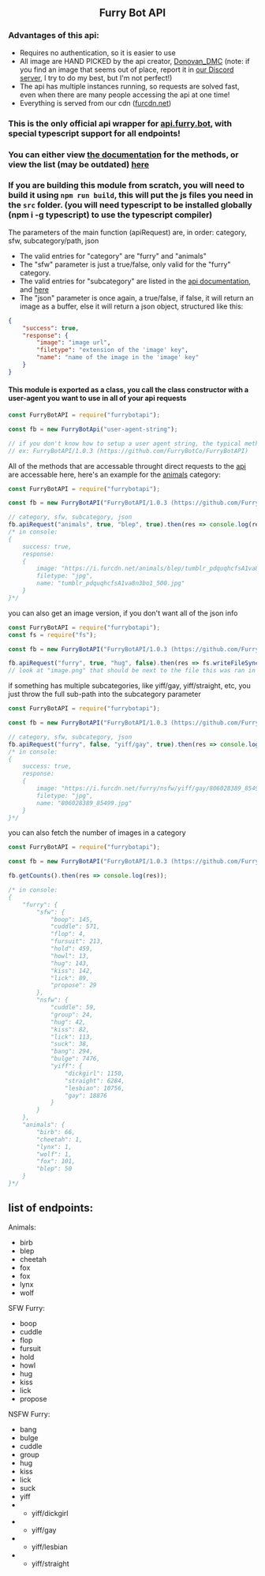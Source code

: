 ## <center>Furry Bot API</center>

### Advantages of this api:
* Requires no authentication, so it is easier to use
* All image are HAND PICKED by the api creator, [Donovan_DMC](https://furry.cool) (note: if you find an image that seems out of place, report it in [our Discord server](https://discord.gg/YazeA7e), I try to do my best, but I'm not perfect!)
* The api has multiple instances running, so requests are solved fast, even when there are many people accessing the api at one time!
* Everything is served from our cdn ([furcdn.net](https://furcdn.net))

### This is the **only** official api wrapper for [api.furry.bot](https://apidocs.furry.bot), with special typescript support for all endpoints!

### You can either view [the documentation](https://apidocs.furry.bot) for the methods, or view the list (may be outdated) [here](#list-of-endpoints) 

### If you are building this module from scratch, you will need to build it using `npm run build`, this will put the js files you need in the `src` folder. (you will need typescript to be installed globally (npm i -g typescript) to use the typescript compiler) 

The parameters of the main function (apiRequest) are, in order: category, sfw, subcategory/path, json<br>
* The valid entries for "category" are "furry" and "animals"<br>
* The "sfw" parameter is just a true/false, only valid for the "furry" category.<br>
* The valid entries for "subcategory" are listed in the [api documentation](https://apidocs.furry.bot), and [here](#list-of-endpoints)
* The "json" parameter is once again, a true/false, if false, it will return an image as a buffer, else it will return a json object, structured like this:
```json
{
	"success": true,
	"response": {
		"image": "image url",
		"filetype": "extension of the 'image' key",
		"name": "name of the image in the 'image' key"
	}
}
```

#### This module is exported as a class, you call the class constructor with a user-agent you want to use in all of your api requests

```js
const FurryBotAPI = require("furrybotapi");

const fb = new FurryBotApi("user-agent-string");

// if you don't know how to setup a user agent string, the typical method is PackageName/PackageVersion (Github/Website URL),
// ex: FurryBotAPI/1.0.3 (https://github.com/FurryBotCo/FurryBotAPI)
```

All of the methods that are accessable throught direct requests to the [api](https://apidocs.furry.bot) are accessable here, here's an example for the [animals](https://apidocs.furry.bot/animals/) category:
```js
const FurryBotAPI = require("furrybotapi");

const fb = new FurryBotAPI("FurryBotAPI/1.0.3 (https://github.com/FurryBotCo/FurryBotAPI)");

// category, sfw, subcategory, json
fb.apiRequest("animals", true, "blep", true).then(res => console.log(res));
/* in console:
{
	success: true,
	response:
	{
		image: "https://i.furcdn.net/animals/blep/tumblr_pdquqhcfsA1va8n3bo1_500.jpg",
    	filetype: "jpg",
		name: "tumblr_pdquqhcfsA1va8n3bo1_500.jpg"
	}
}*/
```

you can also get an image version, if you don't want all of the json info

```js
const FurryBotAPI = require("furrybotapi");
const fs = require("fs");

const fb = new FurryBotAPI("FurryBotAPI/1.0.3 (https://github.com/FurryBotCo/FurryBotAPI)");

fb.apiRequest("furry", true, "hug", false).then(res => fs.writeFileSync(`${__dirname}/image.png`, res));
// look at "image.png" that should be next to the file this was ran in
```

if something has multiple subcategories, like yiff/gay, yiff/straight, etc, you just throw the full sub-path into the subcategory parameter

```js
const FurryBotAPI = require("furrybotapi");

const fb = new FurryBotAPI("FurryBotAPI/1.0.3 (https://github.com/FurryBotCo/FurryBotAPI)");

// category, sfw, subcategory, json
fb.apiRequest("furry", false, "yiff/gay", true).then(res => console.log(res));
/* in console:
{
	success: true,
	response:
	{
		image: "https://i.furcdn.net/furry/nsfw/yiff/gay/806028389_85499.jpg",
    	filetype: "jpg",
		name: "806028389_85499.jpg"
	}
}*/
```

you can also fetch the number of images in a category

```js
const FurryBotAPI = require("furrybotapi");

const fb = new FurryBotAPI("FurryBotAPI/1.0.3 (https://github.com/FurryBotCo/FurryBotAPI)");

fb.getCounts().then(res => console.log(res));

/* in console:
{
	"furry": {
		"sfw": {
			"boop": 145,
			"cuddle": 571,
			"flop": 4,
			"fursuit": 213,
			"hold": 459,
			"howl": 13,
			"hug": 143,
			"kiss": 142,
			"lick": 89,
			"propose": 29
		},
		"nsfw": {
			"cuddle": 59,
			"group": 24,
			"hug": 42,
			"kiss": 82,
			"lick": 113,
			"suck": 38,
			"bang": 294,
			"bulge": 7476,
			"yiff": {
				"dickgirl": 1150,
				"straight": 6284,
				"lesbian": 10756,
				"gay": 18876
			}
		}
	},
	"animals": {
		"birb": 66,
		"cheetah": 1,
		"lynx": 1,
		"wolf": 1,
		"fox": 101,
		"blep": 50
	}
}*/
``` 

## list of endpoints: 

Animals:
* birb
* blep
* cheetah
* fox
* fox
* lynx
* wolf

SFW Furry:
* boop
* cuddle
* flop
* fursuit
* hold
* howl
* hug
* kiss
* lick
* propose

NSFW Furry:
* bang
* bulge
* cuddle
* group
* hug
* kiss
* lick
* suck
* yiff
* * yiff/dickgirl
* * yiff/gay
* * yiff/lesbian
* * yiff/straight